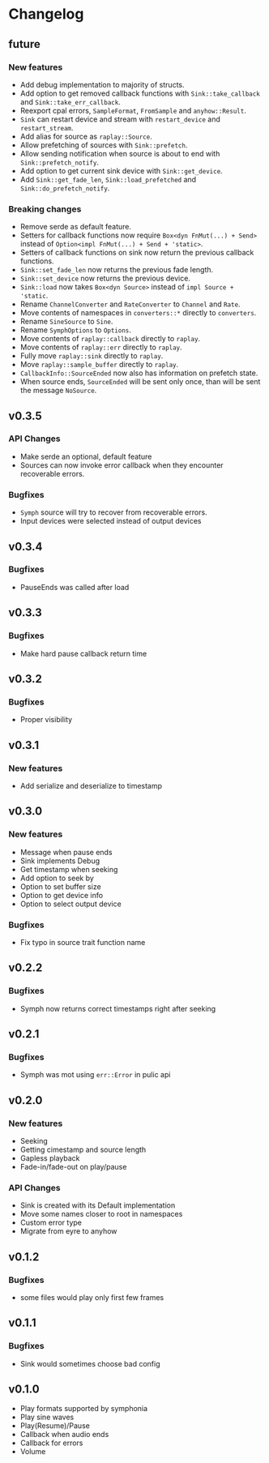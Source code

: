 # Changelog

## future
### New features
- Add debug implementation to majority of structs.
- Add option to get removed callback functions with `Sink::take_callback` and
  `Sink::take_err_callback`.
- Reexport cpal errors, `SampleFormat`, `FromSample` and `anyhow::Result`.
- `Sink` can restart device and stream with `restart_device` and
  `restart_stream`.
- Add alias for source as `raplay::Source`.
- Allow prefetching of sources with `Sink::prefetch`.
- Allow sending notification when source is about to end with
  `Sink::prefetch_notify`.
- Add option to get current sink device with `Sink::get_device`.
- Add `Sink::get_fade_len`, `Sink::load_prefetched` and
  `Sink::do_prefetch_notify`.

### Breaking changes
- Remove serde as default feature.
- Setters for callback functions now require `Box<dyn FnMut(...) + Send>`
  instead of `Option<impl FnMut(...) + Send + 'static>`.
- Setters of callback functions on sink now return the previous callback
  functions.
- `Sink::set_fade_len` now returns the previous fade length.
- `Sink::set_device` now returns the previous device.
- `Sink::load` now takes `Box<dyn Source>` instead of `impl Source + 'static`.
- Rename `ChannelConverter` and `RateConverter` to `Channel` and `Rate`.
- Move contents of namespaces in `converters::*` directly to `converters`.
- Rename `SineSource` to `Sine`.
- Rename `SymphOptions` to `Options`.
- Move contents of `raplay::callback` directly to `raplay`.
- Move contents of `raplay::err` directly to `raplay`.
- Fully move `raplay::sink` directly to `raplay`.
- Move `raplay::sample_buffer` directly to `raplay`.
- `CallbackInfo::SourceEnded` now also has information on prefetch state.
- When source ends, `SourceEnded` will be sent only once, than will be sent the
  message `NoSource`.

## v0.3.5
### API Changes
- Make serde an optional, default feature
- Sources can now invoke error callback when they encounter recoverable
  errors.

### Bugfixes
- `Symph` source will try to recover from recoverable errors.
- Input devices were selected instead of output devices

## v0.3.4
### Bugfixes
- PauseEnds was called after load

## v0.3.3
### Bugfixes
- Make hard pause callback return time

## v0.3.2
### Bugfixes
- Proper visibility

## v0.3.1
### New features
- Add serialize and deserialize to timestamp

## v0.3.0
### New features
- Message when pause ends
- Sink implements Debug
- Get timestamp when seeking
- Add option to seek by
- Option to set buffer size
- Option to get device info
- Option to select output device

### Bugfixes
- Fix typo in source trait function name

## v0.2.2
### Bugfixes
- Symph now returns correct timestamps right after seeking

## v0.2.1
### Bugfixes
- Symph was mot using `err::Error` in pulic api

## v0.2.0
### New features
- Seeking
- Getting cimestamp and source length
- Gapless playback
- Fade-in/fade-out on play/pause

### API Changes
- Sink is created with its Default implementation
- Move some names closer to root in namespaces
- Custom error type
- Migrate from eyre to anyhow

## v0.1.2
### Bugfixes
- some files would play only first few frames

## v0.1.1
### Bugfixes
- Sink would sometimes choose bad config

## v0.1.0
- Play formats supported by symphonia
- Play sine waves
- Play(Resume)/Pause
- Callback when audio ends
- Callback for errors
- Volume
